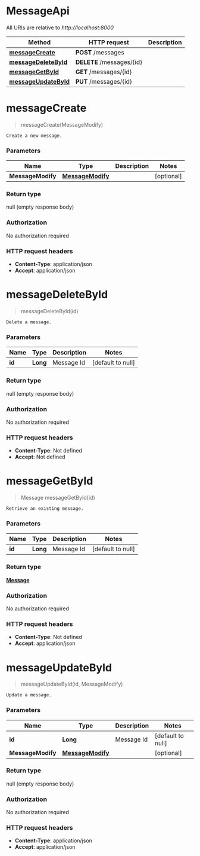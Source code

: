# MessageApi

All URIs are relative to *http://localhost:8000*

Method | HTTP request | Description
------------- | ------------- | -------------
[**messageCreate**](MessageApi.md#messageCreate) | **POST** /messages | 
[**messageDeleteById**](MessageApi.md#messageDeleteById) | **DELETE** /messages/{id} | 
[**messageGetById**](MessageApi.md#messageGetById) | **GET** /messages/{id} | 
[**messageUpdateById**](MessageApi.md#messageUpdateById) | **PUT** /messages/{id} | 


<a name="messageCreate"></a>
# **messageCreate**
> messageCreate(MessageModify)



    Create a new message.

### Parameters

Name | Type | Description  | Notes
------------- | ------------- | ------------- | -------------
 **MessageModify** | [**MessageModify**](../Models/MessageModify.md)|  | [optional]

### Return type

null (empty response body)

### Authorization

No authorization required

### HTTP request headers

- **Content-Type**: application/json
- **Accept**: application/json

<a name="messageDeleteById"></a>
# **messageDeleteById**
> messageDeleteById(id)



    Delete a message.

### Parameters

Name | Type | Description  | Notes
------------- | ------------- | ------------- | -------------
 **id** | **Long**| Message Id | [default to null]

### Return type

null (empty response body)

### Authorization

No authorization required

### HTTP request headers

- **Content-Type**: Not defined
- **Accept**: Not defined

<a name="messageGetById"></a>
# **messageGetById**
> Message messageGetById(id)



    Retrieve an existing message.

### Parameters

Name | Type | Description  | Notes
------------- | ------------- | ------------- | -------------
 **id** | **Long**| Message Id | [default to null]

### Return type

[**Message**](../Models/Message.md)

### Authorization

No authorization required

### HTTP request headers

- **Content-Type**: Not defined
- **Accept**: application/json

<a name="messageUpdateById"></a>
# **messageUpdateById**
> messageUpdateById(id, MessageModify)



    Update a message.

### Parameters

Name | Type | Description  | Notes
------------- | ------------- | ------------- | -------------
 **id** | **Long**| Message Id | [default to null]
 **MessageModify** | [**MessageModify**](../Models/MessageModify.md)|  | [optional]

### Return type

null (empty response body)

### Authorization

No authorization required

### HTTP request headers

- **Content-Type**: application/json
- **Accept**: application/json


